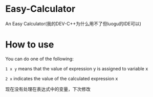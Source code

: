 # Easy-Calculator
An Easy Calculator(我的DEV-C++为什么用不了但luogu的IDE可以)
# How to use
You can do one of the following:

`1 x y` means that the value of expression y is assigned to variable x

`2 x` indicates the value of the calculated expression x

现在没有处理在表达式中的变量，下次修改

